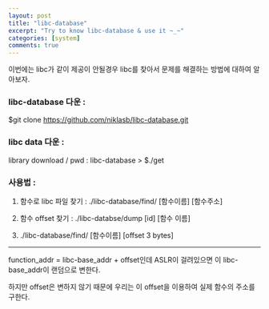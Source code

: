 ```yaml
---
layout: post
title: "libc-database"
excerpt: "Try to know libc-database & use it ~_~"
categories: [system]
comments: true 
---
```




이번에는 libc가 같이 제공이 안될경우 libc를 찾아서 문제를 해결하는 방법에 대하여 알아보자.

### libc-database 다운 : 

$git clone https://github.com/niklasb/libc-database.git

### libc data 다운 :

library download / pwd : libc-database > $./get

### 사용법 :

 1. 함수로 libc 파일 찾기 : ./libc-database/find/ [함수이름] [함수주소]

 2. 함수 offset 찾기 : ./libc-databse/dump [id] [함수 이름]

 3. ./libc-database/find/ [함수이름] [offset 3 bytes]

------

function_addr = libc-base_addr + offset인데 ASLR이 걸려있으면 이 libc-base_addr이 랜덤으로 변한다.

하지만 offset은 변하지 않기 때문에 우리는 이 offset을 이용하여 실제 함수의 주소를 구한다. 
